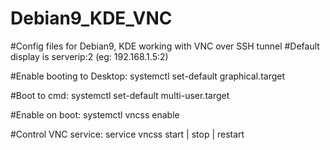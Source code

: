 # Debian9_KDE_VNC
#Config files for Debian9, KDE working with VNC over SSH tunnel
#Default display is serverip:2 (eg: 192.168.1.5:2)

#Enable booting to Desktop:
systemctl set-default graphical.target

#Boot to cmd:
systemctl set-default multi-user.target

#Enable on boot:
systemctl vncss enable

#Control VNC service:
service vncss start | stop | restart
